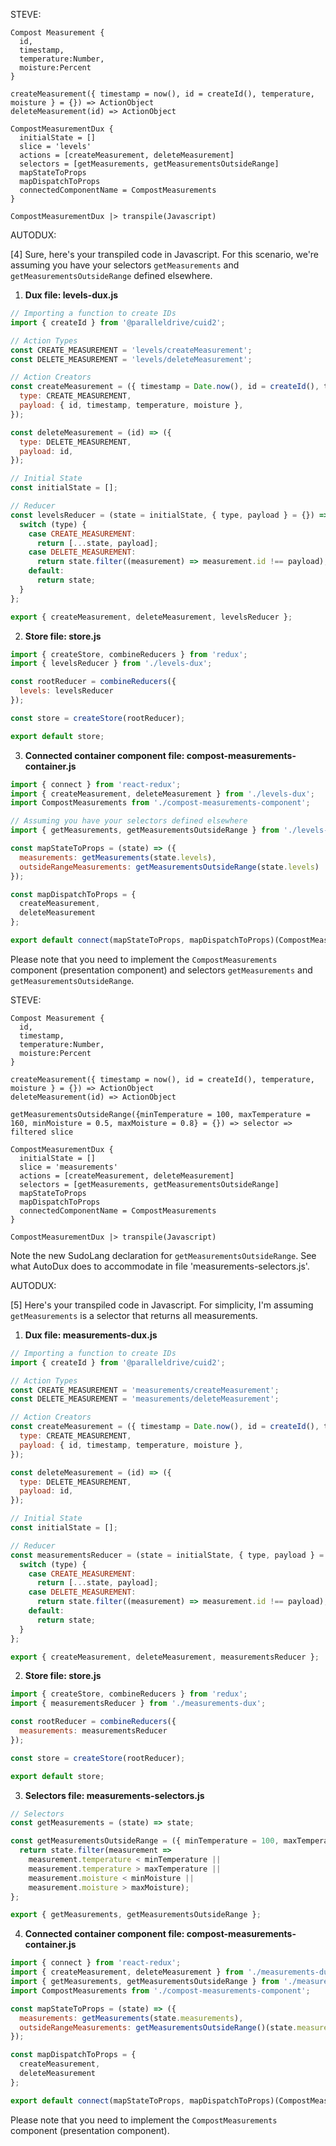
STEVE:

```SudoLang
Compost Measurement {
  id,
  timestamp,
  temperature:Number,
  moisture:Percent
}

createMeasurement({ timestamp = now(), id = createId(), temperature, moisture } = {}) => ActionObject 
deleteMeasurement(id) => ActionObject

CompostMeasurementDux {
  initialState = []
  slice = 'levels'
  actions = [createMeasurement, deleteMeasurement]
  selectors = [getMeasurements, getMeasurementsOutsideRange]
  mapStateToProps
  mapDispatchToProps
  connectedComponentName = CompostMeasurements
}

CompostMeasurementDux |> transpile(Javascript)
```

AUTODUX:

[4] Sure, here's your transpiled code in Javascript. For this scenario, we're assuming you have your selectors `getMeasurements` and `getMeasurementsOutsideRange` defined elsewhere.

1. **Dux file: levels-dux.js**

```javascript
// Importing a function to create IDs
import { createId } from '@paralleldrive/cuid2';

// Action Types
const CREATE_MEASUREMENT = 'levels/createMeasurement';
const DELETE_MEASUREMENT = 'levels/deleteMeasurement';

// Action Creators
const createMeasurement = ({ timestamp = Date.now(), id = createId(), temperature, moisture } = {}) => ({
  type: CREATE_MEASUREMENT,
  payload: { id, timestamp, temperature, moisture },
});

const deleteMeasurement = (id) => ({
  type: DELETE_MEASUREMENT,
  payload: id,
});

// Initial State
const initialState = [];

// Reducer
const levelsReducer = (state = initialState, { type, payload } = {}) => {
  switch (type) {
    case CREATE_MEASUREMENT:
      return [...state, payload];
    case DELETE_MEASUREMENT:
      return state.filter((measurement) => measurement.id !== payload);
    default:
      return state;
  }
};

export { createMeasurement, deleteMeasurement, levelsReducer };
```

2. **Store file: store.js**

```javascript
import { createStore, combineReducers } from 'redux';
import { levelsReducer } from './levels-dux';

const rootReducer = combineReducers({
  levels: levelsReducer
});

const store = createStore(rootReducer);

export default store;
```

3. **Connected container component file: compost-measurements-container.js**

```javascript
import { connect } from 'react-redux';
import { createMeasurement, deleteMeasurement } from './levels-dux';
import CompostMeasurements from './compost-measurements-component';

// Assuming you have your selectors defined elsewhere
import { getMeasurements, getMeasurementsOutsideRange } from './levels-selectors';

const mapStateToProps = (state) => ({
  measurements: getMeasurements(state.levels),
  outsideRangeMeasurements: getMeasurementsOutsideRange(state.levels)
});

const mapDispatchToProps = {
  createMeasurement,
  deleteMeasurement
};

export default connect(mapStateToProps, mapDispatchToProps)(CompostMeasurements);
```

Please note that you need to implement the `CompostMeasurements` component (presentation component) and selectors `getMeasurements` and `getMeasurementsOutsideRange`.


STEVE:

```SudoLang
Compost Measurement {
  id,
  timestamp,
  temperature:Number,
  moisture:Percent
}

createMeasurement({ timestamp = now(), id = createId(), temperature, moisture } = {}) => ActionObject 
deleteMeasurement(id) => ActionObject

getMeasurementsOutsideRange({minTemperature = 100, maxTemperature = 160, minMoisture = 0.5, maxMoisture = 0.8} = {}) => selector => filtered slice

CompostMeasurementDux {
  initialState = []
  slice = 'measurements'
  actions = [createMeasurement, deleteMeasurement]
  selectors = [getMeasurements, getMeasurementsOutsideRange]
  mapStateToProps
  mapDispatchToProps
  connectedComponentName = CompostMeasurements
}

CompostMeasurementDux |> transpile(Javascript)
```

Note the new SudoLang declaration for `getMeasurementsOutsideRange`. See what AutoDux does to accommodate in file 'measurements-selectors.js'.

AUTODUX:

[5] Here's your transpiled code in Javascript. For simplicity, I'm assuming `getMeasurements` is a selector that returns all measurements.

1. **Dux file: measurements-dux.js**

```javascript
// Importing a function to create IDs
import { createId } from '@paralleldrive/cuid2';

// Action Types
const CREATE_MEASUREMENT = 'measurements/createMeasurement';
const DELETE_MEASUREMENT = 'measurements/deleteMeasurement';

// Action Creators
const createMeasurement = ({ timestamp = Date.now(), id = createId(), temperature, moisture } = {}) => ({
  type: CREATE_MEASUREMENT,
  payload: { id, timestamp, temperature, moisture },
});

const deleteMeasurement = (id) => ({
  type: DELETE_MEASUREMENT,
  payload: id,
});

// Initial State
const initialState = [];

// Reducer
const measurementsReducer = (state = initialState, { type, payload } = {}) => {
  switch (type) {
    case CREATE_MEASUREMENT:
      return [...state, payload];
    case DELETE_MEASUREMENT:
      return state.filter((measurement) => measurement.id !== payload);
    default:
      return state;
  }
};

export { createMeasurement, deleteMeasurement, measurementsReducer };
```

2. **Store file: store.js**

```javascript
import { createStore, combineReducers } from 'redux';
import { measurementsReducer } from './measurements-dux';

const rootReducer = combineReducers({
  measurements: measurementsReducer
});

const store = createStore(rootReducer);

export default store;
```

3. **Selectors file: measurements-selectors.js**

```javascript
// Selectors
const getMeasurements = (state) => state;

const getMeasurementsOutsideRange = ({ minTemperature = 100, maxTemperature = 160, minMoisture = 0.5, maxMoisture = 0.8 } = {}) => (state) => {
  return state.filter(measurement => 
    measurement.temperature < minTemperature || 
    measurement.temperature > maxTemperature ||
    measurement.moisture < minMoisture ||
    measurement.moisture > maxMoisture);
};

export { getMeasurements, getMeasurementsOutsideRange };
```

4. **Connected container component file: compost-measurements-container.js**

```javascript
import { connect } from 'react-redux';
import { createMeasurement, deleteMeasurement } from './measurements-dux';
import { getMeasurements, getMeasurementsOutsideRange } from './measurements-selectors';
import CompostMeasurements from './compost-measurements-component';

const mapStateToProps = (state) => ({
  measurements: getMeasurements(state.measurements),
  outsideRangeMeasurements: getMeasurementsOutsideRange()(state.measurements)
});

const mapDispatchToProps = {
  createMeasurement,
  deleteMeasurement
};

export default connect(mapStateToProps, mapDispatchToProps)(CompostMeasurements);
```

Please note that you need to implement the `CompostMeasurements` component (presentation component).

